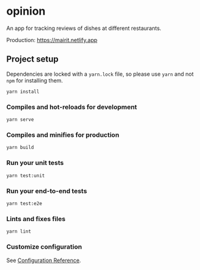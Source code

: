 # opinion
An app for tracking reviews of dishes at different restaurants.

Production: <https://mairit.netlify.app>

## Project setup
Dependencies are locked with a `yarn.lock` file, so please use `yarn` and not
`npm` for installing them.
```
yarn install
```

### Compiles and hot-reloads for development
```
yarn serve
```

### Compiles and minifies for production
```
yarn build
```

### Run your unit tests
```
yarn test:unit
```

### Run your end-to-end tests
```
yarn test:e2e
```

### Lints and fixes files
```
yarn lint
```

### Customize configuration
See [Configuration Reference](https://cli.vuejs.org/config/).

